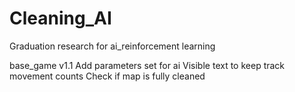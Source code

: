 # Cleaning_AI
Graduation research for ai_reinforcement learning

base_game v1.1
    Add parameters set for ai
    Visible text to keep track movement counts
    Check if map is fully cleaned
    